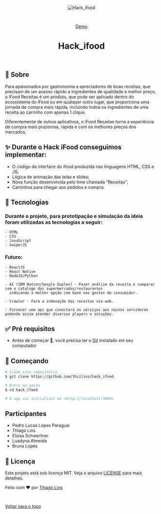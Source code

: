<div align="center" id="top"> 
  <img src="./.github/app.gif" alt="Hack_ifood" />

&#xa0;

<a href="ifood-receitas.surge.sh">Demo</a>

</div>

<h1 align="center">Hack_ifood</h1>

<p align="center">
  <!-- <img alt="Principal linguagem do projeto" src="https://img.shields.io/github/languages/top/thiilins/hack_ifood?color=56BEB8">

  <img alt="Quantidade de linguagens utilizadas" src="https://img.shields.io/github/languages/count/thiilins/hack_ifood?color=56BEB8">

  <img alt="Tamanho do repositório" src="https://img.shields.io/github/repo-size/thiilins/hack_ifood?color=56BEB8">

<img alt="Licença" src="https://img.shields.io/github/license/thiilins/hack_ifood?color=56BEB8"> -->

  <!-- <img alt="Github issues" src="https://img.shields.io/github/issues/thiilins/hack_ifood?color=56BEB8" /> -->

  <!-- <img alt="Github forks" src="https://img.shields.io/github/forks/thiilins/hack_ifood?color=56BEB8" /> -->

  <!-- <img alt="Github stars" src="https://img.shields.io/github/stars/thiilins/hack_ifood?color=56BEB8" /> -->
</p>

<!-- Status -->

<!-- <h4 align="center">
	🚧  Hack_ifood 🚀 Em construção...  🚧
</h4>

<hr> -->

<!-- <p align="center">
  <a href="#dart-sobre">Sobre</a> &#xa0; | &#xa0;
  <a href="#sparkles-funcionalidades">Funcionalidades</a> &#xa0; | &#xa0;
  <a href="#rocket-tecnologias">Tecnologias</a> &#xa0; | &#xa0;
  <a href="#white_check_mark-pré-requisitos">Pré requisitos</a> &#xa0; | &#xa0;
  <a href="#checkered_flag-começando">Começando</a> &#xa0; | &#xa0;
  <a href="#memo-licença">Licença</a> &#xa0; | &#xa0;
  <a href="https://github.com/thiilins" target="_blank">Autor</a>
</p> -->

<br>

## :dart: Sobre

Para apaixonados por gastronomia e apreciadores de boas receitas,
que precisam de um acesso rápido a ingredientes de qualidade e melhor preço,
o iFood Receitas é um produto, que pode ser aplicado dentro do ecossistema do iFood
ou em qualquer outro lugar, que proporciona uma jornada de compra mais rápida,
incluindo todos os ingredientes de uma receita ao carrinho com apenas 1 clique.

Diferentemente de outros aplicativos, o iFood Receitas torna a experiência de compra
mais prazerosa, rápida e com os melhores preços dos mercados.

## :sparkles: Durante o Hack iFood conseguimos implementar:

- O código da interface do ifood produzida nas linguagens HTML, CSS e JS;
- Lógica de animação das telas e slides;
- Nova função desenvolvida pelo time chamada "Receitas";
- Caminhos para chegar aos pedidos e compra.

## :rocket: Tecnologias

### Durante o projeto, para prototipação e simulação da ideia foram utilizadas as tecnologias a seguir:

    - HTML
    - CSS
    - JavaScript
    - SwiperJS

### Futuro:

    - ReactJS
    - React Native
    - NodeJS/Python

    - AI (IBM Watson/Google Duplex) - Fazer análise da receita e comparar com o catalogo dos supermercados/restaurantes
      indicando a melhor opção com base nos gostos do consumidor.

    - Crawler - Fará a indexação das receitas via web.

    - Fornecer uma api que conectará os serviços aos nossos servidores podendo assim atender diversos players e soluções.

## :white_check_mark: Pré requisitos

- Antes de começar :checkered_flag:, você precisa ter o [Git](https://git-scm.com) instalado em seu computador

## :checkered_flag: Começando

```bash
# Clone este repositório
$ git clone https://github.com/thiilins/hack_ifood

# Entre na pasta
$ cd hack_ifood

# O app vai inicializar em <http://localhost:3000>
```

## Participantes

- Pedro Lucas Lopes Paraguai
- Thiago Lins
- Eloísa Schwertner
- Luadyna Almeida
- Bruna Lopes

## :memo: Licença

Este projeto está sob licença MIT. Veja o arquivo [LICENSE](LICENSE.md) para mais detalhes.

Feito com :heart: por <a href="https://github.com/thiilins" target="_blank">Thiago Lins</a>

&#xa0;

<a href="#top">Voltar para o topo</a>
